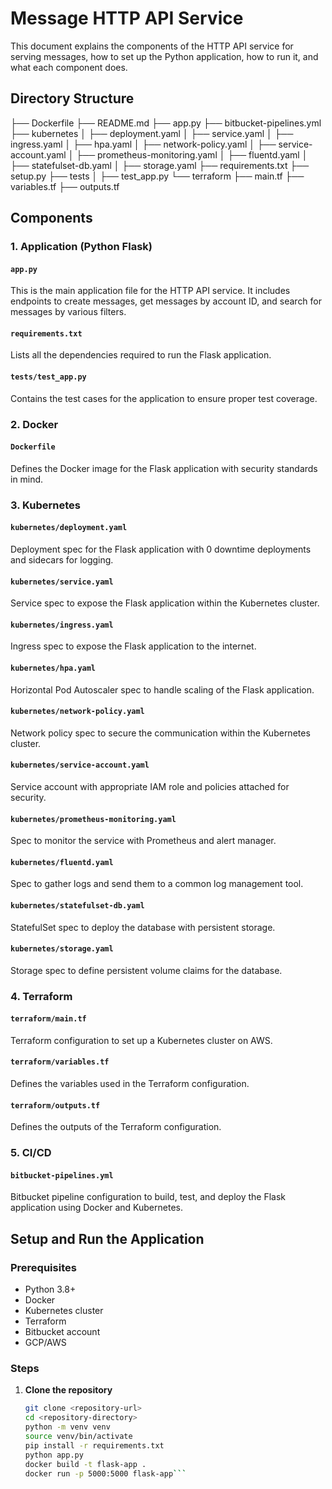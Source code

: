 # Message HTTP API Service

This document explains the components of the HTTP API service for serving messages, how to set up the Python application, how to run it, and what each component does.

## Directory Structure

├── Dockerfile
├── README.md
├── app.py
├── bitbucket-pipelines.yml
├── kubernetes
│   ├── deployment.yaml
│   ├── service.yaml
│   ├── ingress.yaml
│   ├── hpa.yaml
│   ├── network-policy.yaml
│   ├── service-account.yaml
│   ├── prometheus-monitoring.yaml
│   ├── fluentd.yaml
│   ├── statefulset-db.yaml
│   ├── storage.yaml
├── requirements.txt
├── setup.py
├── tests
│   ├── test_app.py
└── terraform
    ├── main.tf
    ├── variables.tf
    ├── outputs.tf

## Components

### 1. Application (Python Flask)

#### `app.py`
This is the main application file for the HTTP API service. It includes endpoints to create messages, get messages by account ID, and search for messages by various filters.

#### `requirements.txt`
Lists all the dependencies required to run the Flask application.


#### `tests/test_app.py`
Contains the test cases for the application to ensure proper test coverage.

### 2. Docker

#### `Dockerfile`
Defines the Docker image for the Flask application with security standards in mind.

### 3. Kubernetes

#### `kubernetes/deployment.yaml`
Deployment spec for the Flask application with 0 downtime deployments and sidecars for logging.

#### `kubernetes/service.yaml`
Service spec to expose the Flask application within the Kubernetes cluster.

#### `kubernetes/ingress.yaml`
Ingress spec to expose the Flask application to the internet.

#### `kubernetes/hpa.yaml`
Horizontal Pod Autoscaler spec to handle scaling of the Flask application.

#### `kubernetes/network-policy.yaml`
Network policy spec to secure the communication within the Kubernetes cluster.

#### `kubernetes/service-account.yaml`
Service account with appropriate IAM role and policies attached for security.

#### `kubernetes/prometheus-monitoring.yaml`
Spec to monitor the service with Prometheus and alert manager.

#### `kubernetes/fluentd.yaml`
Spec to gather logs and send them to a common log management tool.

#### `kubernetes/statefulset-db.yaml`
StatefulSet spec to deploy the database with persistent storage.

#### `kubernetes/storage.yaml`
Storage spec to define persistent volume claims for the database.

### 4. Terraform

#### `terraform/main.tf`
Terraform configuration to set up a Kubernetes cluster on AWS.

#### `terraform/variables.tf`
Defines the variables used in the Terraform configuration.

#### `terraform/outputs.tf`
Defines the outputs of the Terraform configuration.

### 5. CI/CD

#### `bitbucket-pipelines.yml`
Bitbucket pipeline configuration to build, test, and deploy the Flask application using Docker and Kubernetes.

## Setup and Run the Application

### Prerequisites
- Python 3.8+
- Docker
- Kubernetes cluster
- Terraform
- Bitbucket account
- GCP/AWS

### Steps

1. **Clone the repository**

   ```bash
   git clone <repository-url>
   cd <repository-directory>
   python -m venv venv
   source venv/bin/activate
   pip install -r requirements.txt
   python app.py
   docker build -t flask-app .
   docker run -p 5000:5000 flask-app```

